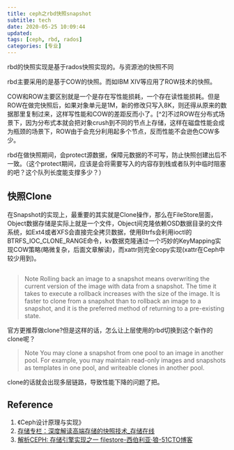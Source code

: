 ```yaml
---
title: ceph之rbd快照snapshot
subtitle: tech
date: 2020-05-25 10:09:44
updated:
tags: [ceph, rbd, rados]
categories: [专业]
---
```


rbd的快照实现是基于rados快照实现的。与资源池的快照不同

<!--more-->

rbd主要采用的是基于COW的快照。而如IBM XIV等应用了ROW技术的快照。

COW和ROW主要区别就是一个是存在写性能损耗，一个存在读性能损耗。但是ROW在做完快照后，如果对象单元是1M，新的修改只写入8K，则还得从原来的数据那里复制过来，这样写性能和COW的差距反而小了。[^2]不过ROW在分布式场景下，因为分布式本就会把对象crush到不同的节点上存储，这样在磁盘性能会成为瓶颈的场景下，ROW由于会充分利用起多个节点，反而性能不会逊色COW多少。

rbd在做快照期间，会protect源数据，保障元数据的不可写，防止快照创建出后不一致。（这个protect期间，应该是会将需要写入的内容存到栈或者队列中临时阻塞的吧？这个队列长度能支撑多少？）

## 快照Clone

在Snapshot的实现上，最重要的其实就是Clone操作，那么在FileStore层面，Object数据存储是实际上就是一个文件，Object间克隆依赖OSD数据目录的文件系统，如Ext4或者XFS会直接完全拷贝数据，使用Btrfs会利用ioctl的BTRFS_IOC_CLONE_RANGE命令，kv数据克隆通过一个巧妙的KeyMapping实现COW策略(略微复杂，后面文章解读)，而xattr则完全copy实现(xattr在Ceph中较少用到)。

## 
>Note Rolling back an image to a snapshot means overwriting the current version of the image with data from a snapshot. The time it takes to execute a rollback increases with the size of the image. It is faster to clone from a snapshot than to rollback an image to a snapshot, and it is the preferred method of returning to a pre-existing state.

官方更推荐做clone?但是这样的话，怎么让上层使用的rbd切换到这个新作的clone呢？

>Note You may clone a snapshot from one pool to an image in another pool. For example, you may maintain read-only images and snapshots as templates in one pool, and writeable clones in another pool.

clone的话就会出现多层链路，导致性能下降的问题了把。

## Reference
1. 《Ceph设计原理与实现》
2. [存储专栏：深度解读高端存储的快照技术\_存储在线](http://www.dostor.com/article/2013-09-04/7686494.shtml)
3. [解析CEPH: 存储引擎实现之一 filestore\-西伯利亚·狼\-51CTO博客](https://blog.51cto.com/kernal/1540535)